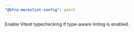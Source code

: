 ```yaml
---
"@bfra.me/eslint-config": patch
---
```


Enable Vitest typechecking if type-aware linting is enabled.
  